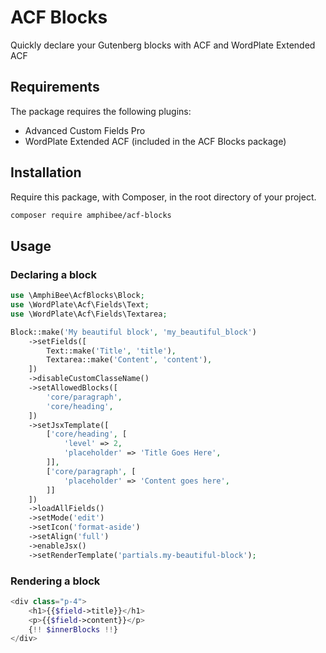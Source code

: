 # ACF Blocks

Quickly declare your Gutenberg blocks with ACF and WordPlate Extended ACF

## Requirements

The package requires the following plugins:

- Advanced Custom Fields Pro
- WordPlate Extended ACF (included in the ACF Blocks package)

## Installation

Require this package, with Composer, in the root directory of your project.

```bash
composer require amphibee/acf-blocks
```

## Usage

### Declaring a block

```php
use \AmphiBee\AcfBlocks\Block;
use \WordPlate\Acf\Fields\Text;
use \WordPlate\Acf\Fields\Textarea;

Block::make('My beautiful block', 'my_beautiful_block')
    ->setFields([
        Text::make('Title', 'title'),
        Textarea::make('Content', 'content'),
    ])
    ->disableCustomClasseName()
    ->setAllowedBlocks([
        'core/paragraph',
        'core/heading',
    ])
    ->setJsxTemplate([
        ['core/heading', [
            'level' => 2,
            'placeholder' => 'Title Goes Here',
        ]],
        ['core/paragraph', [
            'placeholder' => 'Content goes here',
        ]]
    ])
    ->loadAllFields()
    ->setMode('edit')
    ->setIcon('format-aside')
    ->setAlign('full')
    ->enableJsx()
    ->setRenderTemplate('partials.my-beautiful-block');
```

### Rendering a block

```php
<div class="p-4">
    <h1>{{$field->title}}</h1>
    <p>{{$field->content}}</p>
    {!! $innerBlocks !!}
</div>
